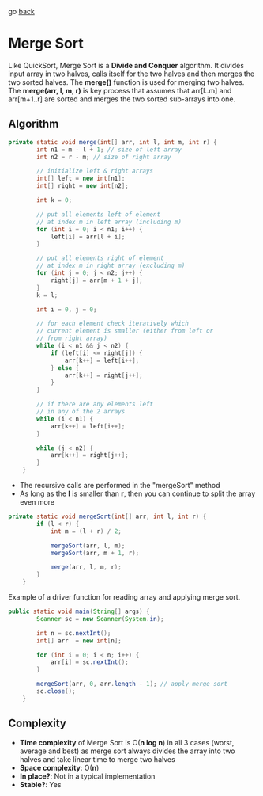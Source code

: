 go [back](SORTING-MENU.md)
# Merge Sort

Like QuickSort, Merge Sort is a **Divide and Conquer** algorithm. It divides input array in two halves, calls itself for the two halves and then merges the two sorted halves. The **merge()** function is used for merging two halves. The **merge(arr, l, m, r)** is key process that assumes that arr[l..m] and arr[m+1..r] are sorted and merges the two sorted sub-arrays into one.

## Algorithm 

```java
private static void merge(int[] arr, int l, int m, int r) {
        int n1 = m - l + 1; // size of left array
        int n2 = r - m; // size of right array 

        // initialize left & right arrays
        int[] left = new int[n1]; 
        int[] right = new int[n2];

        int k = 0;

        // put all elements left of element 
        // at index m in left array (including m)
        for (int i = 0; i < n1; i++) {
            left[i] = arr[l + i];
        }

        // put all elements right of element 
        // at index m in right array (excluding m)
        for (int j = 0; j < n2; j++) {
            right[j] = arr[m + 1 + j];
        }
        k = l;

        int i = 0, j = 0;

        // for each element check iteratively which 
        // current element is smaller (either from left or 
        // from right array)
        while (i < n1 && j < n2) {
            if (left[i] <= right[j]) {
                arr[k++] = left[i++];
            } else {
                arr[k++] = right[j++];
            }
        }

        // if there are any elements left
        // in any of the 2 arrays
        while (i < n1) {
            arr[k++] = left[i++];
        }

        while (j < n2) {
            arr[k++] = right[j++];
        }
    }
```
* The recursive calls are performed in the "mergeSort" method
* As long as the **l** is smaller than **r**, then you can 
continue to split the array even more

```java
private static void mergeSort(int[] arr, int l, int r) {
        if (l < r) {
            int m = (l + r) / 2;

            mergeSort(arr, l, m);
            mergeSort(arr, m + 1, r);

            merge(arr, l, m, r);
        }
    }
```

Example of a driver function for reading array and applying merge sort.

```java
public static void main(String[] args) {
        Scanner sc = new Scanner(System.in);

        int n = sc.nextInt();
        int[] arr  = new int[n];

        for (int i = 0; i < n; i++) {
            arr[i] = sc.nextInt();
        }

        mergeSort(arr, 0, arr.length - 1); // apply merge sort
        sc.close();
    }
```
## Complexity

* **Time complexity** of Merge Sort is O(**n log n**) in all 3 cases (worst, average and best) as merge sort always divides the array into two halves and take linear time to merge two halves
* **Space complexity**: O(**n**)
* **In place?**: Not in a typical implementation
* **Stable?**: Yes

